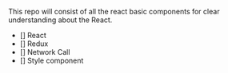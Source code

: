 This repo will consist of all the react basic components for clear understanding about the React.
- [] React
- [] Redux
- [] Network Call
- [] Style component